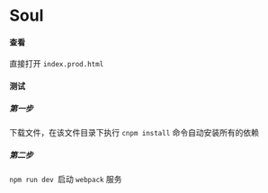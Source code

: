 # Soul

#### 查看

直接打开 `index.prod.html`

#### 测试

##### 第一步

下载文件，在该文件目录下执行 `cnpm install` 命令自动安装所有的依赖

##### 第二步

`npm run dev `启动 `webpack` 服务


